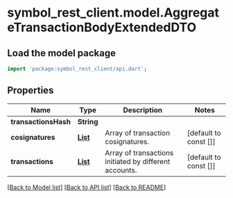 # symbol_rest_client.model.AggregateTransactionBodyExtendedDTO

## Load the model package
```dart
import 'package:symbol_rest_client/api.dart';
```

## Properties
Name | Type | Description | Notes
------------ | ------------- | ------------- | -------------
**transactionsHash** | **String** |  | 
**cosignatures** | [**List<CosignatureDTO>**](CosignatureDTO.md) | Array of transaction cosignatures. | [default to const []]
**transactions** | [**List<EmbeddedTransactionInfoDTO>**](EmbeddedTransactionInfoDTO.md) | Array of transactions initiated by different accounts. | [default to const []]

[[Back to Model list]](../README.md#documentation-for-models) [[Back to API list]](../README.md#documentation-for-api-endpoints) [[Back to README]](../README.md)


